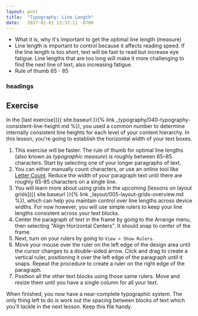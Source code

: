 ```yaml
---
layout: post
title:  "Typography: Line Length"
date:   2017-01-01 13:37:11 -0700
---
```

* What it is, why it's important to get the optimal line length (measure)
* Line length is important to control because it affects reading speed. If the line length is too short, text will be fast to read but increase eye fatigue. Line lengths that are too long will make it more challenging to find the next line of text, also increasing fatigue.
* Rule of thumb 65 - 85


### headings

<!--more-->
## Exercise
In the [last exercise]({{ site.baseurl }}{% link _typography/040-typography-consistent-line-height.md %}), you used a common number to determine internally consistent line heights for each level of your content hierarchy. In this lesson, you're going to establish the horizontal width of your text boxes.

1. This exercise will be faster. The rule of thumb for optimal line lengths (also known as *typographic measure*) is roughly between 65–85 characters. Start by selecting one of your longer paragraphs of text.
2. You can either manually count characters, or use an online tool like [Letter Count](https://www.lettercount.com/). Reduce the width of your paragraph text until there are roughly 65-85 characters on a single line.
3. You will learn more about using grids in the upcoming [lessons on layout grids]({{ site.baseurl }}{% link _layout/005-layout-grids-overview.md %}), which can help you maintain control over line lengths across device widths. For now however, you will use simple rulers to keep your line lengths consistent across your text blocks.
4. Center the paragraph of text in the frame by going to the Arrange menu, then selecting "Align Horizontal Centers". It should snap to center of the frame.
5. Next, turn on your rulers by going to `View > Show Rulers`.
6. Move your mouse over the ruler on the left edge of the design area until the cursor changes to a double-sided arrow. Click and drag to create a vertical ruler, positioning it over the left edge of the paragraph until it snaps. Repeat the procedure to create a ruler on the right edge of the paragraph.
7. Position all the other text blocks using those same rulers. Move and resize them until you have a single column for all your text.

When finished, you now have a near-complete typographic system. The only thing left to do is work out the spacing between blocks of text which you'll tackle in the next lesson. Keep this file handy.
